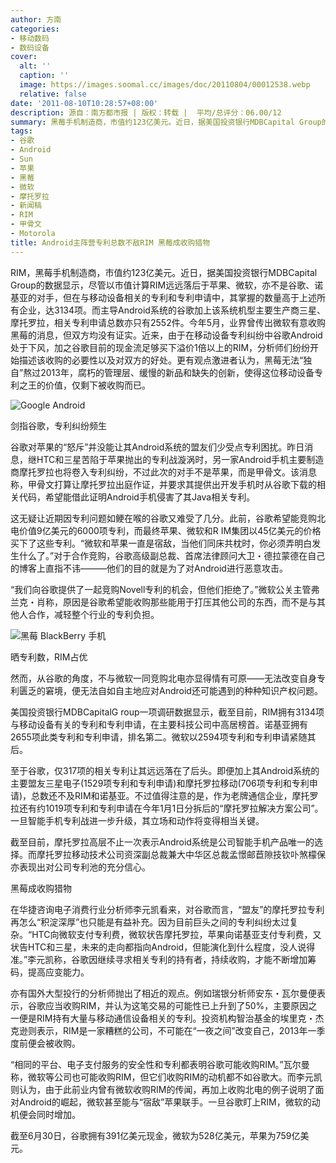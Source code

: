 ```yaml
---
author: 方南
categories:
- 移动数码
- 数码设备
cover:
  alt: ''
  caption: ''
  image: https://images.soomal.cc/images/doc/20110804/00012538.webp
  relative: false
date: '2011-08-10T10:28:57+08:00'
description: 源自：南方都市报 | 版权：转载 |  平均/总评分：06.00/12
summary: 黑莓手机制造商，市值约123亿美元。近日，据美国投资银行MDBCapital Group的数据显示，尽管以市值计算RIM远远落后于苹果、微软，亦不是谷歌、诺基亚的对手，但在与移动设备相关的专利和专利申请中，其掌握的数量高于上述所有企业，达3134项。
tags:
- 谷歌
- Android
- Sun
- 苹果
- 黑莓
- 微软
- 摩托罗拉
- 新闻稿
- RIM
- 甲骨文
- Motorola
title: Android主阵营专利总数不敌RIM 黑莓成收购猎物
---
```


RIM，黑莓手机制造商，市值约123亿美元。近日，据美国投资银行MDBCapital Group的数据显示，尽管以市值计算RIM远远落后于苹果、微软，亦不是谷歌、诺基亚的对手，但在与移动设备相关的专利和专利申请中，其掌握的数量高于上述所有企业，达3134项。而主导Android系统的谷歌加上该系统机型主要生产商三星、摩托罗拉，相关专利申请总数亦只有2552件。今年5月，业界曾传出微软有意收购黑莓的消息，但双方均没有证实。近来，由于在移动设备专利纠纷中谷歌Android处于下风，加之谷歌目前的现金流足够买下溢价1倍以上的RIM，分析师们纷纷开始描述该收购的必要性以及对双方的好处。更有观点激进者认为，黑莓无法“独自”熬过2013年，腐朽的管理层、缓慢的新品和缺失的创新，使得这位移动设备专利之王的价值，仅剩下被收购而已。



![Google Android](https://images.soomal.cc/images/doc/20110804/00012538.webp)



剑指谷歌，专利纠纷频生



谷歌对苹果的“怒斥”并没能让其Android系统的盟友们少受点专利困扰。昨日消息，继HTC和三星苦陷于苹果抛出的专利战漩涡时，另一家Android手机主要制造商摩托罗拉也将卷入专利纠纷，不过此次的对手不是苹果，而是甲骨文。该消息称，甲骨文打算让摩托罗拉出庭作证，并要求其提供出开发手机时从谷歌下载的相关代码，希望能借此证明Android手机侵害了其Java相关专利。



这无疑让近期因专利问题如鲠在喉的谷歌又难受了几分。此前，谷歌希望能竞购北电价值9亿美元的6000项专利，而最终苹果、微软和R IM集团以45亿美元的价格买下了这些专利。“微软和苹果一直是宿敌，当他们同床共枕时，你必须弄明白发生什么了。”对于合作竞购，谷歌高级副总裁、首席法律顾问大卫・德拉蒙德在自己的博客上直指不讳―――他们的目的就是为了对Android进行恶意攻击。



“我们向谷歌提供了一起竞购Novell专利的机会，但他们拒绝了。”微软公关主管弗兰克・肖称，原因是谷歌希望能收购那些能用于打压其他公司的东西，而不是与其他人合作，减轻整个行业的专利负担。



![黑莓 BlackBerry 手机](https://images.soomal.cc/images/doc/20100716/00006370.webp)



晒专利数，RIM占优



然而，从谷歌的角度，不与微软一同竞购北电亦显得情有可原――无法改变自身专利匮乏的窘境，便无法自如自主地应对Android还可能遇到的种种知识产权问题。



美国投资银行MDBCapitalG roup一项调研数据显示，截至目前，RIM拥有3134项与移动设备有关的专利和专利申请，在主要科技公司中高居榜首。诺基亚拥有2655项此类专利和专利申请，排名第二。微软以2594项专利和专利申请紧随其后。



至于谷歌，仅317项的相关专利让其远远落在了后头。即便加上其Android系统的主要盟友三星电子(1529项专利和专利申请)和摩托罗拉移动(706项专利和专利申请)，总数还不及RIM和诺基亚。不过值得注意的是，作为老牌通信企业，摩托罗拉还有约1019项专利和专利申请在今年1月1日分拆后的“摩托罗拉解决方案公司”。一旦智能手机专利战进一步升级，其立场和动作将变得相当关键。



截至目前，摩托罗拉高层不止一次表示Android系统是公司智能手机产品唯一的选择。而摩托罗拉移动技术公司资深副总裁兼大中华区总裁孟憬邮苣隙技钦卟煞檬保亦表现出对公司专利池的充分信心。



黑莓成收购猎物



在华捷咨询电子消费行业分析师李元凯看来，对谷歌而言，“盟友”的摩托罗拉专利再怎么“积淀深厚”也只能是有益补充。因为目前巨头之间的专利纠纷太过复杂。“HTC向微软支付专利费，微软状告摩托罗拉，苹果向诺基亚支付专利费，又状告HTC和三星，未来的走向都指向Android，但能演化到什么程度，没人说得准。”李元凯称，谷歌因继续寻求相关专利的持有者，持续收购，才能不断增加筹码，提高应变能力。



亦有国外大型投行的分析师抛出了相近的观点。例如瑞银分析师安东・瓦尔曼便表示，谷歌应当收购RIM，并认为这笔交易的可能性已上升到了50%，主要原因之一便是RIM持有大量与移动通信设备相关的专利。投资机构智治基金的埃里克・杰克逊则表示，RIM是一家糟糕的公司，不可能在“一夜之间”改变自己，2013年一季度前便会被收购。



“相同的平台、电子支付服务的安全性和专利都表明谷歌可能收购RIM。”瓦尔曼称，微软等公司也可能收购RIM，但它们收购RIM的动机都不如谷歌大。而李元凯则认为，由于此前业内曾有微软收购RIM的传闻，再加上收购北电的例子说明了面对Android的崛起，微软甚至能与“宿敌”苹果联手。一旦谷歌盯上RIM，微软的动机便会同时增加。



截至6月30日，谷歌拥有391亿美元现金，微软为528亿美元，苹果为759亿美元。